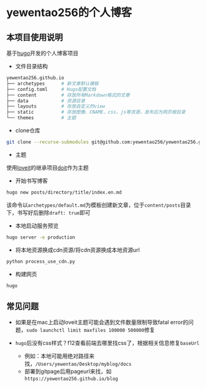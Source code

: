 # yewentao256的个人博客

## 本项目使用说明

基于[hugo](https://gohugo.io/getting-started/quick-start/)开发的个人博客项目

- 文件目录结构

```bash
yewentao256.github.io
├── archetypes      # 新文章默认模板
├── config.toml     # Hugo配置文档
├── content         # 存放所有Markdown格式的文章
├── data            # 资源目录
├── layouts         # 存放自定义的view
├── static          # 存放图像、CNAME、css、js等资源，发布后为网页根目录
└── themes          # 主题
```

- clone仓库

```bash
git clone --recurse-submodules git@github.com:yewentao256/yewentao256.github.io.git
```

- 主题

使用[loveit](https://github.com/dillonzq/LoveIt)的继承项目[doit](https://github.com/HEIGE-PCloud/DoIt)作为主题

- 开始书写博客

```bash
hugo new posts/directory/title/index.en.md
```

该命令以`archetypes/default.md`为模板创建新文章，位于`content/posts`目录下，书写好后删除`draft: true`即可

- 本地启动服务预览

```bash
hugo server -e production
```

- 将本地资源换成cdn资源/将cdn资源换成本地资源url

```python
python process_use_cdn.py
```

- 构建网页

```bash
hugo
```

## 常见问题

- 如果是在mac上启动loveit主题可能会遇到文件数量限制导致fatal error的问题，`sudo launchctl limit maxfiles 100000 500000`修复

- `hugo`后没有css样式？f12查看前端去哪里找css了，根据相关信息修复`baseUrl`
  - 例如：本地可能用绝对路径来找，`/Users/yewentao/Desktop/myblog/docs`
  - 部署到gitpage后用pageurl来找，如`https://yewentao256.github.io/blog`
